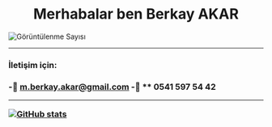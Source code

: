 <h1 align="center">Merhabalar ben Berkay AKAR</h1>

<p align="left"> <img src="https://komarev.com/ghpvc/?username=mberkayakar" alt="Görüntülenme Sayısı" /> </p>

<hr>
<h3>İletişim için:<h3>
 
-📧 **m.berkay.akar@gmail.com**
-📱  ** 0541 597 54 42
<hr>
  
[![GitHub stats](https://github-readme-stats.vercel.app/api?username=mberkayakar)](https://github.com/anuraghazra/github-readme-stats)

 

 

 
